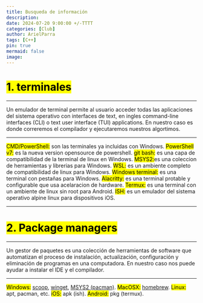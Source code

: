 ```yaml
---
title: Busqueda de información
description: 
date: 2024-07-20 9:00:00 +/-TTTT
categories: [Club]
author: ArielParra 
tags: [C++]
pin: true
mermaid: false
image:
---
```


# <mark> 1. terminales</mark>

---
Un emulador de terminal permite al usuario acceder todas las  aplicaciones del sistema operativo con interfaces de text, en ingles command-line interfaces (CLI) o text user interface (TUI) applications.
En nuestro caso es donde correremos el compilador y ejecutaremos nuestros algortimos.

---

<mark>CMD/PowerShell:</mark> son las terminales ya incluidas con Windows.
<mark>PowerShell v7:</mark> es la nueva version opensource de powershell. 
<mark>git bash:</mark> es una capa de compatibilidad de la terminal de linux en Windows.
<mark>MSYS2:</mark>es una coleccion de herramientas y librerias para Windows.
<mark>WSL:</mark> es un ambiente completo de compatibilidad de linux para  Windows.
<mark>Windows terminal:</mark> es una terminal con pestañas para Windows.
<mark>Alacritty:</mark> es una terminal protable y configurable que usa acelaracion de hardware. 
<mark>Termux:</mark> es una terminal con un ambiente de linux sin root para Android.
<mark>ISH:</mark> es un emulador del sistema operativo alpine linux para dispositivos iOS.

---
# <mark>2. Package managers</mark>

---

Un gestor de paquetes es una colección de herramientas de software que automatizan el proceso de instalación, actualización, configuración y eliminación de programas en una computadora. En nuestro caso nos puede ayudar a instalar el IDE y el compilador.

---

<mark>Windows:</mark> [scoop](https://scoop.sh/), [winget](https://winget.run/), [MSYS2 (pacman)](https://packages.msys2.org/queue).
<mark>MacOSX:</mark> [homebrew](https://brew.sh/).
<mark>Linux:</mark> apt, pacman, etc.
<mark>iOS:</mark> apk (ish).
<mark>Android:</mark> pkg (termux).
